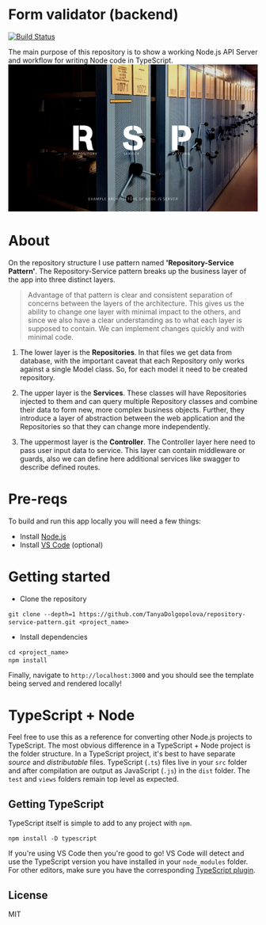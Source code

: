 # Form validator (backend)

[![Build Status](https://travis-ci.com/TanyaDolgopolova/repository-service-pattern.svg?branch=main)](https://travis-ci.com/TanyaDolgopolova/repository-service-pattern)

The main purpose of this repository is to show a working Node.js API Server and workflow for writing Node code in TypeScript.
![Poster](public/poster.jpg)

# About

On the repository structure I use pattern named **'Repository-Service Pattern'**. 
The Repository-Service pattern breaks up the business layer of the app into three distinct layers.

> Advantage of that pattern is clear and consistent separation of concerns between the layers of the architecture. 
> This gives us the ability to change one layer with minimal impact to the others, and since we also have a clear understanding as to what each layer is supposed to contain. 
> We can implement changes quickly and with minimal code.

1. The lower layer is the **Repositories**. 
In that files we get data from database, with the important caveat that each Repository only works against a single Model class. So, for each model it need to be created repository.

2. The upper layer is the **Services**.
These classes will have Repositories injected to them and can query multiple Repository classes and combine their data to form new, more complex business objects. Further, they introduce a layer of abstraction between the web application and the Repositories so that they can change more independently.

3. The uppermost layer is the **Controller**. 
The Controller layer here need to pass user input data to service. This layer can contain middleware or guards, also we can define here additional services like swagger to describe defined routes.

# Pre-reqs

To build and run this app locally you will need a few things:
- Install [Node.js](https://nodejs.org/en/)
- Install [VS Code](https://code.visualstudio.com/) (optional)

# Getting started

- Clone the repository
```
git clone --depth=1 https://github.com/TanyaDolgopolova/repository-service-pattern.git <project_name>
```
- Install dependencies
```
cd <project_name>
npm install
```

Finally, navigate to `http://localhost:3000` and you should see the template being served and rendered locally!

# TypeScript + Node

Feel free to use this as a reference for converting other Node.js projects to TypeScript.
The most obvious difference in a TypeScript + Node project is the folder structure.
In a TypeScript project, it's best to have separate _source_  and _distributable_ files.
TypeScript (`.ts`) files live in your `src` folder and after compilation are output as JavaScript (`.js`) in the `dist` folder.
The `test` and `views` folders remain top level as expected.

## Getting TypeScript

TypeScript itself is simple to add to any project with `npm`.
```
npm install -D typescript
```
If you're using VS Code then you're good to go!
VS Code will detect and use the TypeScript version you have installed in your `node_modules` folder.
For other editors, make sure you have the corresponding [TypeScript plugin](http://www.typescriptlang.org/index.html#download-links).

## License

MIT